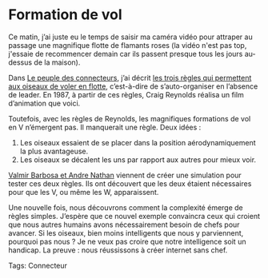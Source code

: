 # Formation de vol

Ce matin, j’ai juste eu le temps de saisir ma caméra vidéo pour attraper au passage une magnifique flotte de flamants roses (la vidéo n'est pas top, j'essaie de recommencer demain car ils passent presque tous les jours au-dessus de la maison).

Dans [Le peuple des connecteurs](/le-peuple-des-connecteurs/), j’ai décrit [les trois règles qui permettent aux oiseaux de voler en flotte](http://www.red3d.com/cwr/boids/), c’est-à-dire de s’auto-organiser en l’absence de leader. En 1987, à partir de ces règles, Craig Reynolds réalisa un film d’animation que voici.

Toutefois, avec les règles de Reynolds, les magnifiques formations de vol en V n’émergent pas. Il manquerait une règle. Deux idées :

1. Les oiseaux essaient de se placer dans la position aérodynamiquement la plus avantageuse.
2. Les oiseaux se décalent les uns par rapport aux autres pour mieux voir.

[Valmir Barbosa et Andre Nathan](http://www.newscientist.com/channel/life/mg19426005.500-flying-in-vformation-gives-best-view-for-least-effort.html) viennent de créer une simulation pour tester ces deux règles. Ils ont découvert que les deux étaient nécessaires pour que les V, ou même les W, apparaissent.

Une nouvelle fois, nous découvrons comment la complexité émerge de règles simples. J’espère que ce nouvel exemple convaincra ceux qui croient que nous autres humains avons nécessairement besoin de chefs pour avancer. Si les oiseaux, bien moins intelligents que nous y parviennent, pourquoi pas nous ? Je ne veux pas croire que notre intelligence soit un handicap. La preuve : nous réussissons à créer internet sans chef.

Tags: Connecteur